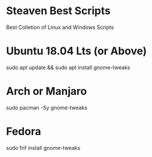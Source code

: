# Steaven Best Scripts
Best Colletion of Linux and Windows Scripts


# Ubuntu 18.04 Lts (or Above)


sudo apt update && sudo apt install gnome-tweaks


# Arch or Manjaro


sudo pacman -Sy gnome-tweaks


# Fedora


sudo fnf install gnome-tweaks